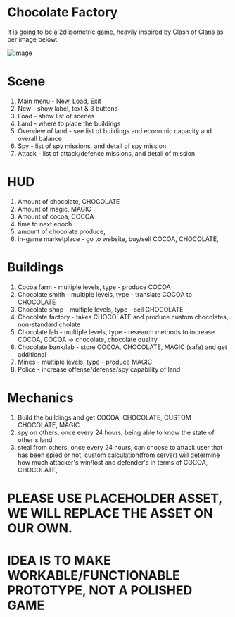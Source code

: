 # Chocolate Factory 

It is going to be a 2d isometric game, heavily inspired by Clash of Clans as per image below: 

![image](https://www.pockettactics.com/wp-content/sites/pockettactics/2022/09/clash-of-clans-bases-2.jpg)


# Scene

1. Main menu - New, Load, Exit
2. New - show label, text & 3 buttons
3. Load - show list of scenes
4. Land - where to place the buildings
5. Overview of land - see list of buildings and economic capacity and overall balance
6. Spy - list of spy missions, and detail of spy mission
7. Attack - list of attack/defence missions, and detail of mission


# HUD

1. Amount of chocolate, CHOCOLATE
1. Amount of magic, MAGIC
1. Amount of cocoa, COCOA
1. time to next epoch
1. amount of chocolate produce, 
1. in-game marketplace - go to website, buy/sell COCOA, CHOCOLATE, 

# Buildings

1. Cocoa farm - multiple levels, type - produce COCOA
2. Chocolate smith - multiple levels, type - translate COCOA to CHOCOLATE
3. Chocolate shop - multiple levels, type - sell CHOCOLATE
4. Chocolate factory - takes CHOCOLATE and produce custom chocolates, non-standard cholate
5. Chocolate lab - multiple levels, type - research methods to increase COCOA, COCOA -> chocolate, chocolate quality
6. Chocolate bank/lab - store COCOA, CHOCOLATE, MAGIC (safe) and get additional
7. Mines - multiple levels, type - produce MAGIC
8. Police - increase offense/defense/spy capability of land

# Mechanics

1. Build the buildings and get COCOA, CHOCOLATE, CUSTOM CHOCOLATE, MAGIC
2. spy on others, once every 24 hours, being able to know the state of other's land
3. steal from others, once every 24 hours, can choose to attack user that has been spied or not, custom calculation(from server)
will determine how much attacker's win/lost and defender's in terms of COCOA, CHOCOLATE,

# PLEASE USE PLACEHOLDER ASSET, WE WILL REPLACE THE ASSET ON OUR OWN.

# IDEA IS TO MAKE WORKABLE/FUNCTIONABLE PROTOTYPE, NOT A POLISHED GAME



